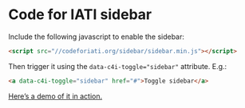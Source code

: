 # Code for IATI sidebar

Include the following javascript to enable the sidebar:

```html
<script src="//codeforiati.org/sidebar/sidebar.min.js"></script>
```

Then trigger it using the `data-c4i-toggle="sidebar"` attribute. E.g.:

```html
<a data-c4i-toggle="sidebar" href="#">Toggle sidebar</a>
```

[Here’s a demo of it in action.](https://codeforiati.org/sidebar/demo.html)
